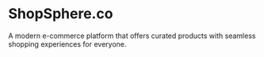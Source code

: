 # ShopSphere.co
A modern e-commerce platform that offers curated products with seamless shopping experiences for everyone.
